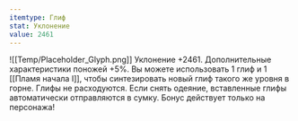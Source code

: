 ```yaml
---
itemtype: Глиф
stat: Уклонение 
value: 2461
---
```

![[Temp/Placeholder_Glyph.png]]
Уклонение +2461. Дополнительные характеристики поножей +5%. Вы можете использовать 1 глиф и 1 [[Пламя начала I]], чтобы синтезировать новый глиф такого же уровня в горне. Глифы не расходуются. Если снять одеяние, вставленные глифы автоматически отправляются в сумку. Бонус действует только на персонажа!
